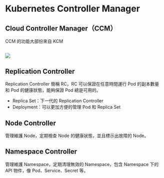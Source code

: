 # Kubernetes Controller Manager

## Cloud Controller Manager（CCM）

CCM 的功能大部份來自 KCM

## ![](https://k8smeetup.github.io/images/docs/post-ccm-arch.png)

## Replication Controller

Replication Controller 簡稱 RC，RC 可以保證在任意時間運行 Pod 的副本數量和 Pod 的健康狀態，能夠保證 Pod 總是可用的。

* Replica Set：下一代的 Replication Controller
* Deployment：可以更加方便的管理 Pod 和 Replica Set

## Node Controller

管理維護 Node，定期檢查 Node 的健康狀態，並且標示出故障的 Node。

## Namespace Controller

管理維護 Namespace，定期清理無效的 Namespace，包含 Namespace 下的 API 物件，像 Pod、Service、Secret 等。





